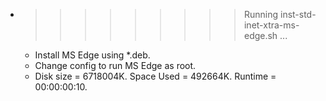* >>>>>>>>> Running inst-std-inet-xtra-ms-edge.sh ...
  * Install MS Edge using *.deb.
  * Change config to run MS Edge as root.
  * Disk size = 6718004K. Space Used = 492664K. Runtime = 00:00:00:10.
